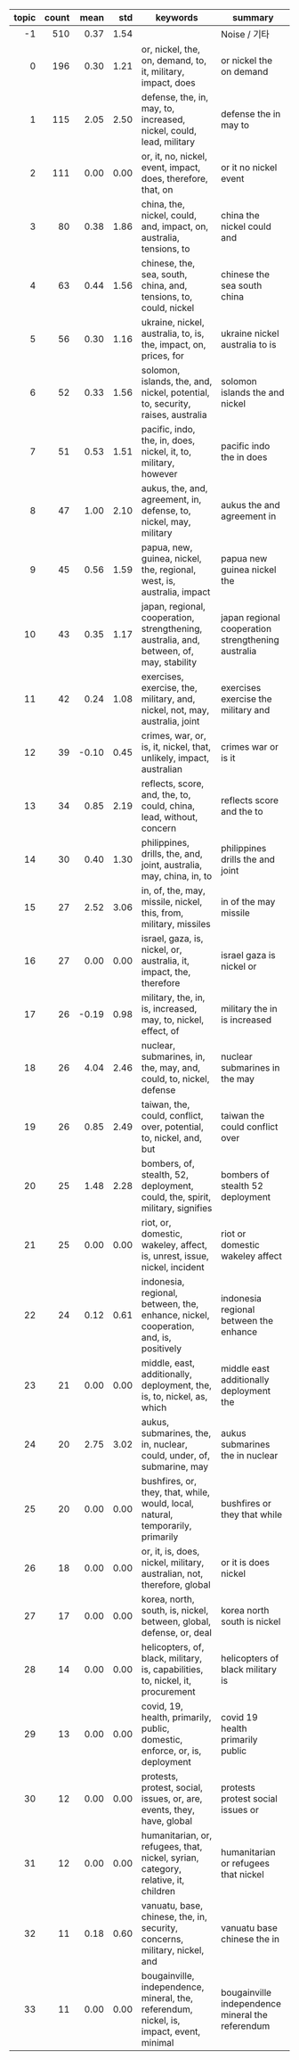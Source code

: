 | topic | count | mean | std | keywords | summary |
|------:|------:|-----:|-----:|-----------|---------|
| -1 | 510 | 0.37 | 1.54 |  | Noise / 기타 |
| 0 | 196 | 0.30 | 1.21 | or, nickel, the, on, demand, to, it, military, impact, does | or nickel the on demand |
| 1 | 115 | 2.05 | 2.50 | defense, the, in, may, to, increased, nickel, could, lead, military | defense the in may to |
| 2 | 111 | 0.00 | 0.00 | or, it, no, nickel, event, impact, does, therefore, that, on | or it no nickel event |
| 3 | 80 | 0.38 | 1.86 | china, the, nickel, could, and, impact, on, australia, tensions, to | china the nickel could and |
| 4 | 63 | 0.44 | 1.56 | chinese, the, sea, south, china, and, tensions, to, could, nickel | chinese the sea south china |
| 5 | 56 | 0.30 | 1.16 | ukraine, nickel, australia, to, is, the, impact, on, prices, for | ukraine nickel australia to is |
| 6 | 52 | 0.33 | 1.56 | solomon, islands, the, and, nickel, potential, to, security, raises, australia | solomon islands the and nickel |
| 7 | 51 | 0.53 | 1.51 | pacific, indo, the, in, does, nickel, it, to, military, however | pacific indo the in does |
| 8 | 47 | 1.00 | 2.10 | aukus, the, and, agreement, in, defense, to, nickel, may, military | aukus the and agreement in |
| 9 | 45 | 0.56 | 1.59 | papua, new, guinea, nickel, the, regional, west, is, australia, impact | papua new guinea nickel the |
| 10 | 43 | 0.35 | 1.17 | japan, regional, cooperation, strengthening, australia, and, between, of, may, stability | japan regional cooperation strengthening australia |
| 11 | 42 | 0.24 | 1.08 | exercises, exercise, the, military, and, nickel, not, may, australia, joint | exercises exercise the military and |
| 12 | 39 | -0.10 | 0.45 | crimes, war, or, is, it, nickel, that, unlikely, impact, australian | crimes war or is it |
| 13 | 34 | 0.85 | 2.19 | reflects, score, and, the, to, could, china, lead, without, concern | reflects score and the to |
| 14 | 30 | 0.40 | 1.30 | philippines, drills, the, and, joint, australia, may, china, in, to | philippines drills the and joint |
| 15 | 27 | 2.52 | 3.06 | in, of, the, may, missile, nickel, this, from, military, missiles | in of the may missile |
| 16 | 27 | 0.00 | 0.00 | israel, gaza, is, nickel, or, australia, it, impact, the, therefore | israel gaza is nickel or |
| 17 | 26 | -0.19 | 0.98 | military, the, in, is, increased, may, to, nickel, effect, of | military the in is increased |
| 18 | 26 | 4.04 | 2.46 | nuclear, submarines, in, the, may, and, could, to, nickel, defense | nuclear submarines in the may |
| 19 | 26 | 0.85 | 2.49 | taiwan, the, could, conflict, over, potential, to, nickel, and, but | taiwan the could conflict over |
| 20 | 25 | 1.48 | 2.28 | bombers, of, stealth, 52, deployment, could, the, spirit, military, signifies | bombers of stealth 52 deployment |
| 21 | 25 | 0.00 | 0.00 | riot, or, domestic, wakeley, affect, is, unrest, issue, nickel, incident | riot or domestic wakeley affect |
| 22 | 24 | 0.12 | 0.61 | indonesia, regional, between, the, enhance, nickel, cooperation, and, is, positively | indonesia regional between the enhance |
| 23 | 21 | 0.00 | 0.00 | middle, east, additionally, deployment, the, is, to, nickel, as, which | middle east additionally deployment the |
| 24 | 20 | 2.75 | 3.02 | aukus, submarines, the, in, nuclear, could, under, of, submarine, may | aukus submarines the in nuclear |
| 25 | 20 | 0.00 | 0.00 | bushfires, or, they, that, while, would, local, natural, temporarily, primarily | bushfires or they that while |
| 26 | 18 | 0.00 | 0.00 | or, it, is, does, nickel, military, australian, not, therefore, global | or it is does nickel |
| 27 | 17 | 0.00 | 0.00 | korea, north, south, is, nickel, between, global, defense, or, deal | korea north south is nickel |
| 28 | 14 | 0.00 | 0.00 | helicopters, of, black, military, is, capabilities, to, nickel, it, procurement | helicopters of black military is |
| 29 | 13 | 0.00 | 0.00 | covid, 19, health, primarily, public, domestic, enforce, or, is, deployment | covid 19 health primarily public |
| 30 | 12 | 0.00 | 0.00 | protests, protest, social, issues, or, are, events, they, have, global | protests protest social issues or |
| 31 | 12 | 0.00 | 0.00 | humanitarian, or, refugees, that, nickel, syrian, category, relative, it, children | humanitarian or refugees that nickel |
| 32 | 11 | 0.18 | 0.60 | vanuatu, base, chinese, the, in, security, concerns, military, nickel, and | vanuatu base chinese the in |
| 33 | 11 | 0.00 | 0.00 | bougainville, independence, mineral, the, referendum, nickel, is, impact, event, minimal | bougainville independence mineral the referendum |
